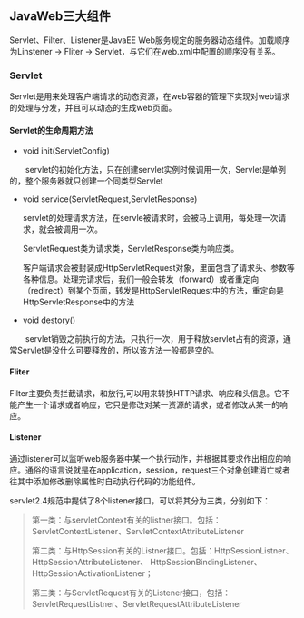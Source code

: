 ## JavaWeb三大组件

Servlet、Filter、Listener是JavaEE Web服务规定的服务器动态组件。加载顺序为Linstener -> Fliter -> Servlet，与它们在web.xml中配置的顺序没有关系。

### Servlet

Servlet是用来处理客户端请求的动态资源，在web容器的管理下实现对web请求的处理与分发，并且可以动态的生成web页面。

#### Servlet的生命周期方法

- void init(ServletConfig)

　　servlet的初始化方法，只在创建servlet实例时候调用一次，Servlet是单例的，整个服务器就只创建一个同类型Servlet

- void service(ServletRequest,ServletResponse)

  servlet的处理请求方法，在servle被请求时，会被马上调用，每处理一次请求，就会被调用一次。

  ServletRequest类为请求类，ServletResponse类为响应类。

  客户端请求会被封装成HttpServletRequest对象，里面包含了请求头、参数等各种信息。处理完请求后，我们一般会转发（forward）或者重定向（redirect）到某个页面，转发是HttpServletRequest中的方法，重定向是HttpServletResponse中的方法

- void destory()

　　servlet销毁之前执行的方法，只执行一次，用于释放servlet占有的资源，通常Servlet是没什么可要释放的，所以该方法一般都是空的。

#### Fliter

Filter主要负责拦截请求，和放行,可以用来转换HTTP请求、响应和头信息。它不能产生一个请求或者响应，它只是修改对某一资源的请求，或者修改从某一的响应。

#### Listener

通过listener可以监听web服务器中某一个执行动作，并根据其要求作出相应的响应。通俗的语言说就是在application，session，request三个对象创建消亡或者往其中添加修改删除属性时自动执行代码的功能组件。

servlet2.4规范中提供了8个listener接口，可以将其分为三类，分别如下：

> 第一类：与servletContext有关的listner接口。包括：ServletContextListener、ServletContextAttributeListener
>
> 第二类：与HttpSession有关的Listner接口。包括：HttpSessionListner、HttpSessionAttributeListener、 HttpSessionBindingListener、HttpSessionActivationListener；
>
> 第三类：与ServletRequest有关的Listener接口，包括：ServletRequestListner、ServletRequestAttributeListener